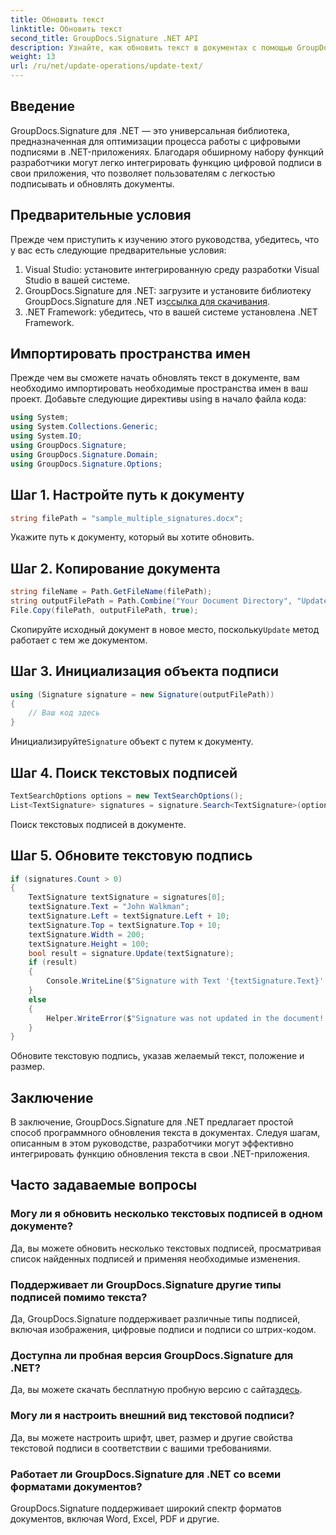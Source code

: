 ```yaml
---
title: Обновить текст
linktitle: Обновить текст
second_title: GroupDocs.Signature .NET API
description: Узнайте, как обновить текст в документах с помощью GroupDocs.Signature для .NET. Следуйте нашему пошаговому руководству для бесшовной интеграции.
weight: 13
url: /ru/net/update-operations/update-text/
---
```

## Введение
GroupDocs.Signature для .NET — это универсальная библиотека, предназначенная для оптимизации процесса работы с цифровыми подписями в .NET-приложениях. Благодаря обширному набору функций разработчики могут легко интегрировать функцию цифровой подписи в свои приложения, что позволяет пользователям с легкостью подписывать и обновлять документы.
## Предварительные условия
Прежде чем приступить к изучению этого руководства, убедитесь, что у вас есть следующие предварительные условия:
1. Visual Studio: установите интегрированную среду разработки Visual Studio в вашей системе.
2.  GroupDocs.Signature для .NET: загрузите и установите библиотеку GroupDocs.Signature для .NET из[ссылка для скачивания](https://releases.groupdocs.com/signature/net/).
3. .NET Framework: убедитесь, что в вашей системе установлена .NET Framework.

## Импортировать пространства имен
Прежде чем вы сможете начать обновлять текст в документе, вам необходимо импортировать необходимые пространства имен в ваш проект. Добавьте следующие директивы using в начало файла кода:
```csharp
using System;
using System.Collections.Generic;
using System.IO;
using GroupDocs.Signature;
using GroupDocs.Signature.Domain;
using GroupDocs.Signature.Options;
```

## Шаг 1. Настройте путь к документу
```csharp
string filePath = "sample_multiple_signatures.docx";
```
Укажите путь к документу, который вы хотите обновить.
## Шаг 2. Копирование документа
```csharp
string fileName = Path.GetFileName(filePath);
string outputFilePath = Path.Combine("Your Document Directory", "UpdateText", fileName);
File.Copy(filePath, outputFilePath, true);
```
 Скопируйте исходный документ в новое место, поскольку`Update` метод работает с тем же документом.
## Шаг 3. Инициализация объекта подписи
```csharp
using (Signature signature = new Signature(outputFilePath))
{
    // Ваш код здесь
}
```
 Инициализируйте`Signature` объект с путем к документу.
## Шаг 4. Поиск текстовых подписей
```csharp
TextSearchOptions options = new TextSearchOptions();
List<TextSignature> signatures = signature.Search<TextSignature>(options);
```
Поиск текстовых подписей в документе.
## Шаг 5. Обновите текстовую подпись
```csharp
if (signatures.Count > 0)
{
    TextSignature textSignature = signatures[0];
    textSignature.Text = "John Walkman";
    textSignature.Left = textSignature.Left + 10;
    textSignature.Top = textSignature.Top + 10;
    textSignature.Width = 200;
    textSignature.Height = 100;
    bool result = signature.Update(textSignature);
    if (result)
    {
        Console.WriteLine($"Signature with Text '{textSignature.Text}' was updated in the document ['{fileName}'].");
    }
    else
    {
        Helper.WriteError($"Signature was not updated in the document! Signature with Text '{textSignature.Text}' was not found!");
    }
}
```
Обновите текстовую подпись, указав желаемый текст, положение и размер.

## Заключение
В заключение, GroupDocs.Signature для .NET предлагает простой способ программного обновления текста в документах. Следуя шагам, описанным в этом руководстве, разработчики могут эффективно интегрировать функцию обновления текста в свои .NET-приложения.
## Часто задаваемые вопросы
### Могу ли я обновить несколько текстовых подписей в одном документе?
Да, вы можете обновить несколько текстовых подписей, просматривая список найденных подписей и применяя необходимые изменения.
### Поддерживает ли GroupDocs.Signature другие типы подписей помимо текста?
Да, GroupDocs.Signature поддерживает различные типы подписей, включая изображения, цифровые подписи и подписи со штрих-кодом.
### Доступна ли пробная версия GroupDocs.Signature для .NET?
 Да, вы можете скачать бесплатную пробную версию с сайта[здесь](https://releases.groupdocs.com/).
### Могу ли я настроить внешний вид текстовой подписи?
Да, вы можете настроить шрифт, цвет, размер и другие свойства текстовой подписи в соответствии с вашими требованиями.
### Работает ли GroupDocs.Signature для .NET со всеми форматами документов?
GroupDocs.Signature поддерживает широкий спектр форматов документов, включая Word, Excel, PDF и другие.